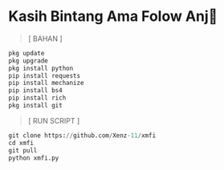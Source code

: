 # Kasih Bintang Ama Folow Anj🗿
> [ BAHAN ]
```python
pkg update
pkg upgrade
pkg install python
pip install requests
pip install mechanize
pip install bs4
pip install rich
pkg install git
```
> [ RUN SCRIPT ]
```python
git clone https://github.com/Xenz-11/xmfi
cd xmfi
git pull
python xmfi.py
```
